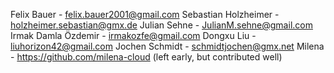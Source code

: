 Felix Bauer - felix.bauer2001@gmail.com
Sebastian Holzheimer - holzheimer.sebastian@gmx.de
Julian Sehne - JulianM.sehne@gmail.com
Irmak Damla Özdemir - irmakozfe@gmail.com
Dongxu Liu - liuhorizon42@gmail.com
Jochen Schmidt - schmidtjochen@gmx.net
Milena - https://github.com/milena-cloud (left early, but contributed well)